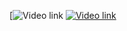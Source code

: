 [![Video link](https://youtu.be/SstQ0FuKRik?si=WpqHeO2oywrwKG8d)
[![Video link](https://img.youtube.com/vi/cQVTU4krsrQ/0.jpg)](https://youtu.be/SstQ0FuKRik?si=WpqHeO2oywrwKG8d)
